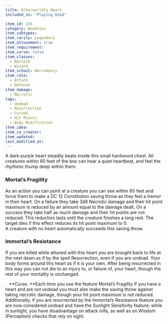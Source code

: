 ```yaml
---
title: Otherworldly Heart
included_in: "Playing Dead"

item_id: 335
category: Wondrous
item_subtypes: 
item_rarity: Legendary
item_attunement: true
item_requirement: 
item_curse: false
item_classes: 
  - Warlock
  - Wizard
item_school: Necromancy
item_role: 
  - Attack
  - Defense
item_damage: 
  - Necrotic
tags:
  - Undead
  - Resurrection
  - Cursed
  - Hit Points
  - Body Modification
item_idea: 
item_co_creator: 
item_updated: 
last_modified_at: 
---
```


A dark-purple heart steadily beats inside this small hardwood chest. All creatures within 60 feet of the box can hear a quiet heartbeat, and feel the rhythmic thump deep within them.

### Mortal’s Fragility
As an action you can point at a creature you can see within 60 feet and force them to make a DC 12 Constitution saving throw as they feel a tremor in their heart. On a failure they take 3d6 Necrotic damage and their hit point maximum is reduced by an amount equal to the damage dealt. On a success they take half as much damage and their hit points are not reduced. This reduction lasts until the creature finishes a long rest. The target dies if this effect reduces its hit point maximum to 0.  
A creature with no heart automatically succeeds this saving throw.

### Immortal’s Resistance
If you are killed while attuned with this heart you are brought back to life at the next dawn as if by the spell <magic-spell>Resurrection</magic-spell>, even if you are undead. Your body forms around this heart as if it is your own. After being resurrected in this way you can not die to an injury to, or failure of, your heart, though the rest of your mortality is unchanged.

<div class="curse">    
**Curse. **Each time you use the feature Mortal’s Fragility if you have a heart and are not undead you must also make the saving throw against taking necrotic damage, though your hit point maximum is not reduced.  
Additionally, if you are resurrected by the Immortal’s Resistance feature you are now considered undead and have the Sunlight Sensitivity feature: while in sunlight, you have disadvantage on attack rolls, as well as on Wisdom (Perception) checks that rely on sight.  
</div>

